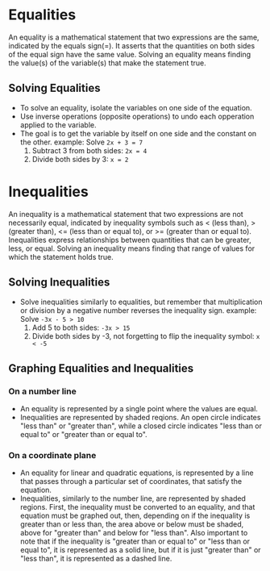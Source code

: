 # Equalities

An equality is a mathematical statement that two expressions are the same, indicated by
the equals sign(=). It asserts that the quantities on both sides of the equal sign
have the same value. Solving an equality means finding the value(s) of the variable(s)
that make the statement true.

## Solving Equalities

- To solve an equality, isolate the variables on one side of the equation.
- Use inverse operations (opposite operations) to undo each opperation applied to the variable.
- The goal is to get the variable by itself on one side and the constant on the other.
  example:
    Solve `2x + 3 = 7`
    1. Subtract 3 from both sides: `2x = 4`
    2. Divide both sides by 3: `x = 2`

# Inequalities

An inequality is a mathematical statement that two expressions are not necessarily
equal, indicated by inequality symbols such as < (less than), > (greater than),
<= (less than or equal to), or >= (greater than or equal to). Inequalities express
relationships between quantities that can be greater, less, or equal. Solving an
inequality means finding that range of values for which the statement holds true.

## Solving Inequalities

- Solve inequalities similarly to equalities, but remember that multiplication or division
by a negative number reverses the inequality sign.
  example:
    Solve `-3x - 5 > 10`
    1. Add 5 to both sides: `-3x > 15`
    2. Divide both sides by -3, not forgetting to flip the inequality symbol: `x < -5`

## Graphing Equalities and Inequalities

### On a number line
- An equality is represented by a single point where the values are equal.
- Inequalities are represented by shaded reqions. An open circle indicates "less than" or "greater
than", while a closed circle indicates "less than or equal to" or "greater than or equal to".

### On a coordinate plane
- An equality for linear and quadratic equations, is represented by a line that passes through
a particular set of coordinates, that satisfy the equation.
- Inequalities, similarly to the number line, are represented by shaded regions. First,
the inequality must be converted to an equality, and that equation must be graphed out, then,
depending on if the inequality is greater than or less than, the area above or below must
be shaded, above for "greater than" and below for "less than". Also important to note that
if the inequality is "greater than or equal to" or "less than or equal to", it is represented as
a solid line, but if it is just "greater than" or "less than", it is represented as
a dashed line.

